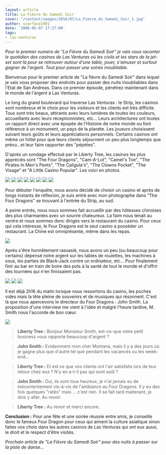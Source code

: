 ```yaml
---
layout: article
title: La Fièvre du Samedi Soir
cover: "/content/images/2016/07/La_Fievre_du_Samedi_Soir_1.jpg"
author: scarface1991
date: '2006-05-07 17:27:00'
tags:
- las-venturas
---
```


_Pour le premier numéro de "La Fièvre du Samedi Soir" je vais vous raconter le quotidien des casinos de Las Venturas où les civils et les stars de la jet-set sont là pour se retrouver autour d'une table, jouer, s'amuser et surtout gagner de l'argent. Tout pour passer une soirée inoubliable._

Bienvenue pour le premier article de "La fièvre du Samedi Soir" dans lequel je vais vous proposer des endroits pour passer des nuits inoubliables dans l'Etat de San Andreas. Dans ce premier épisode, pénétrez maintenant dans le monde de l'argent à Las Venturas.

Le long du grand boulevard qui traverse Las Venturas : le Strip, les casinos sont nombreux et le choix pour les visiteurs et les clients est très difficile. Tous sont très beaux, attirants avec leurs lumières de toutes les couleurs, accueillants avec leurs réceptionnistes, etc... Leurs architectures ont toutes un rapport direct avec une épopée de l'Histoire de notre monde ou font référence à un monument, un pays de la planète. Les joueurs choisissent suivant leurs goûts et leurs appréciations personnels. Certains casinos ont même un hôtel pour que leurs clients séjournent un peu plus longtemps que prévu...et leur faire rapporter des "pépètes".

D'après un sondage effectué par le Liberty Tree, les casinos les plus appréciés sont "The Four Dragons", "Cam-A-Lot", "Camel's Toe", "The Pirates In Men's Pents", "The Caligula's", "The Clowns Pocket", "The Visage" et "A Little Casino Popular". Les voici en photos.

![](/content/images/2005/01/The_Four_Dragons.jpg)
![](/content/images/2005/01/Cam_A_Lot.jpg)
![](/content/images/2005/01/Camel_Toe.jpg)
![](/content/images/2005/01/The_Pirates_In_Mens_Pent.jpg)
![](/content/images/2005/01/The_Caligulas_Casino.jpg)
![](/content/images/2005/01/The_Clowns_Pocket.jpg)
![](/content/images/2005/01/The_Visage.jpg)
![](/content/images/2005/01/A_Little_Casino_Popular.jpg)

Pour débuter l'enquête, nous avons décidé de choisir un casino et après de longs instants de réflexion, je suis entré avec mon photographe dans "The Four Dragons" se trouvant à l'entrée du Strip, au sud.

A peine entrés, nous nous sommes fait accueillir par des hôtesses chinoises des plus charmantes avec un sourire chaleureux. La faim nous tenait au ventre et nous sommes donc dirigés vers le restaurant du casino. Pour ceux qui cela intéresse, le Four Dragons est le seul casino a posséder un restaurant. La Chine est omniprésente, même dans les repas.

![](/content/images/2005/01/Restaurant.jpg)

Après s'être honnêtement rassasié, nous avons un peu (ou beaucoup pour certains) dépensé notre argent sur les tables de roulettes, les machines à sous, les parties de Black-Jack contre un ordinateur, etc... Pour finalement finir au bar en train de boire des pots à la santé de tout le monde et d'offrir des tournées qui n'en finissaient pas.

![](/content/images/2005/01/croupiers.jpg)
![](/content/images/2005/01/Jackpot.jpg)
![](/content/images/2005/01/bar.jpg)

Il est déjà 2h16 du matin lorsque nous ressortons du casino, les poches vides mais la tête pleine de souvenirs et de musiques qui résonnent. C'est là que nous apercevons le directeur du Four Dragons : John Smith. La proposition d'une interview me vient à l'idée et malgré l'heure tardive, M. Smith nous l'accorde de bon cœur.

![](/content/images/2005/01/John_Smith.jpg)

> **Liberty Tree :** Bonjour Monsieur Smith, est-ce-que votre petit business vous rapporte beaucoup d'argent ?

> **John Smith :** Evidemment mon cher Montana, mais il y a des jours où je gagne plus que d'autre tel que pendant les vacances ou les week-end...

> **Liberty Tree :** Et est ce que vos clients ont l'air satisfaits lors de leur retour chez eux ? N'y en a-t-il pas qui sont soûl ?

> **John Smith :** Oui, ils sont tous heureux, je n'ai jamais eu de mécontentement vis-à-vis de l'ambiance au Four Dragons. Il y eu des fois quelques "ratés" mais ... c'est rien. Il se fait tard maitenant, je dois y aller. Au revoir.

> **Liberty Tree :** Au revoir et merci encore.

**Conclusion :** Pour une fête et une soirée réussie entre amis, je conseille donc le fameux Four Dragon pour ceux qui aiment la culture asiatique sinon faites vos choix dans les autres casinos de Las Venturas qui ont eux aussi, le droit et le respect d'être visités.

_Prochain article de "La Fièvre du Samedi Soir" pour des nuits à passer sur la piste de danse..._